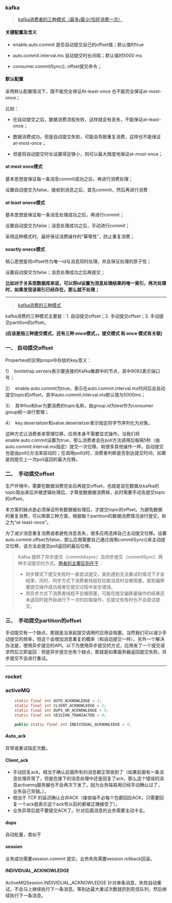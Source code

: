 ### kafka

> [kafka消费者的三种模式（最多/最少/恰好消费一次）](https://baijiahao.baidu.com/s?id=1647192820875012954&wfr=spider&for=pc)

#### 关键配置及含义

- enable.auto.commit 是否自动提交自己的offset值；默认值时true

- auto.commit.interval.ms 自动提交时长间隔；默认值时5000 ms

- consumer.commitSync(); offset提交命令；

#### 默认配置

采用默认配置情况下，既不能完全保证At-least-once 也不能完全保证at-most-once；

比如：

- 在自动提交之后，数据消费流程失败，这样就会有丢失，不能保证at-least-once；

- 数据消费成功，但是自动提交失败，可能会导致重复消费，这样也不能保证at-most-once；

- 但是将自动提交时长设置得足够小，则可以最大限度地保证at-most-once；

#### at most once模式

基本思想是保证每一条消息commit成功之后，再进行消费处理；

设置自动提交为false，接收到消息之后，首先commit，然后再进行消费

#### at least onece模式

基本思想是保证每一条消息处理成功之后，再进行commit；

设置自动提交为false；消息处理成功之后，手动进行commit；

采用这种模式时，最好保证消费操作的“幂等性”，防止重复消费；

#### exactly onece模式

核心思想是将offset作为唯一id与消息同时处理，并且保证处理的原子性；

设置自动提交为false；消息处理成功之后再提交；

**比如对于关系型数据库来说，可以将id设置为消息处理结果的唯一索引，再次处理时，如果发现该索引已经存在，那么就不处理；**

--------

> [kafka消费的三种模式](https://worktile.com/blog/know-681/)

kafka消费的三种模式主要是：1. 自动提交offset；2. 手动提交offset；3. 手动提交partition的offset。

**(应该是指三种提交模式，还有三种 once模式，。提交模式 和 once 模式有关联)**

### 一、 自动提交offset

Properties的实例props中存放的key意义：

1）  bootstrap.servers表示要连接的Kafka集群中的节点，其中9092表示端口号；

2）  enable.auto.commit为true，表示在auto.commit.interval.ms时间后会自动提交topic的offset，其中auto.commit.interval.ms默认值为5000ms；

3）  其中foo和bar为要消费的topic名称，由group.id为test作为consumer group统一进行管理；

4）  key.deserializer和value.deserializer表示指定将字节序列化为对象。

这种方式让消费者来管理位移，应用本身不需要显式操作。当我们将enable.auto.commit设置为true，那么消费者会在poll方法调用后每隔5秒（由auto.commit.interval.ms指定）提交一次位移。和很多其他操作一样，自动提交也是由poll()方法来驱动的；在调用poll()时，消费者判断是否到达提交时间，如果是则提交上一次poll返回的最大位移。

### 二、  手动提交offset

生产环境中，需要在数据消费完全后再提交offset，也就是说在数据从kafka的topic取出来后并被逻辑处理后，才算是数据被消费掉，此时需要手动去提交topic的offset。

本方案的缺点是必须保证所有数据被处理后，才提交topic的offset。为避免数据的重复消费，可以用第三种方案，根据每个partition的数据消费情况进行提交，称之为“at-least-once”。

为了减少消息重复消费或者避免消息丢失，很多应用选择自己主动提交位移。设置auto.commit.offset为false，那么应用需要自己通过调用commitSync()来主动提交位移，该方法会提交poll返回的最后位移。

> Kafka 提供了异步提交（commitAsync）及同步提交（commitSync）两种手动提交的方式。[两者的主要区别在于](https://blog.csdn.net/qq_35349490/article/details/79790625)：
>
> - 同步模式下提交失败时一直尝试提交，直到遇到无法重试的情况下才会结束，同时，同步方式下消费者线程在拉取消息时会被阻塞，直到偏移量提交操作成功或者在提交过程中发生错误。
> - 而异步方式下消费者线程不会被阻塞，可能在提交偏移量操作的结果还未返回时就开始进行下一次的拉取操作，在提交失败时也不会尝试提交。

### 三、  手动提交partition的offset

手动提交有一个缺点，那就是当发起提交调用时应用会阻塞。当然我们可以减少手动提交的频率，但这个会增加消息重复的概率（和自动提交一样）。另外一个解决办法是，使用异步提交的API。以下为使用异步提交的方式，应用发了一个提交请求然后立即返回：但是异步提交也有个缺点，那就是如果服务器返回提交失败，异步提交不会进行重试。

--------

### rocket


### activeMQ
```java
    static final int AUTO_ACKNOWLEDGE = 1;
    static final int CLIENT_ACKNOWLEDGE = 2;
    static final int DUPS_OK_ACKNOWLEDGE = 3;
    static final int SESSION_TRANSACTED = 0;
```
```java
    public static final int INDIVIDUAL_ACKNOWLEDGE = 4;
```

#### Auto_ack
异常或重试指定次数。

#### Client_ack
- 手动回复ack，相当于确认前面所有的消息都正常收到了（如果前面有一条消息处理异常了，但是在接下的消息处理中还是回复了ack，那么这个错误的消息activemq服务器也不会再次下发了。因为业务端易用已经手动确认过了，业务自己背锅。）。 
- 相当于 TCP 的延迟确认合并ACK（接收端不必每个包都回应ACK，只需要回复一个ack就表示这个ack号以前的都被正确接受了）。
- 业务异常后就不要提交ACK了。针对后面消息的业务需要主动卡主。

#### dups
自动批量，类似于 
#### session
业务成功需要session.commit 提交。业务失败需要session.rollback回滚。
#### INDIVIDUAL_ACKNOWLEDGE
ActiveMQSession.INDIVIDUAL_ACKNOWLEDGE 
针对单条消息，失败自动重试，不会马上继续执行下一条消息。等到达最大重试次数就扔到死信队列，然后继续执行下一条消息。